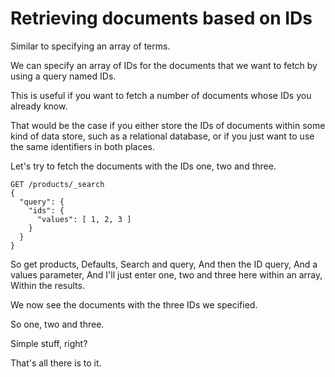 # Retrieving documents based on IDs

Similar to specifying an array of terms.

We can specify an array of IDs for the documents that we want to fetch by using a query named IDs.

This is useful if you want to fetch a number of documents whose IDs you already know.

That would be the case if you either store the IDs of documents within some kind of data store, such as a relational database, or if you just want to use the same identifiers in both places.

Let's try to fetch the documents with the IDs one, two and three.

```
GET /products/_search
{
  "query": {
    "ids": {
      "values": [ 1, 2, 3 ]
    }
  }
}
```

So get products, Defaults, Search and query, And then the ID query, And a values parameter, And I'll just enter one, two and three here within an array, Within the results.

We now see the documents with the three IDs we specified.

So one, two and three.

Simple stuff, right?

That's all there is to it.

